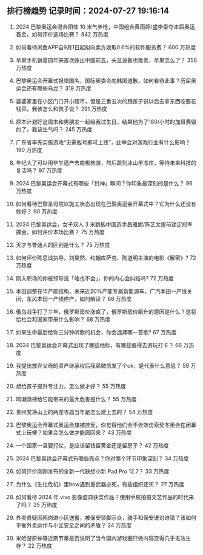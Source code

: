 
## 排行榜趋势 记录时间：2024-07-27 19:16:14
  
  1. 2024 巴黎奥运会混合团体 10 米气步枪，中国组合黄雨婷/盛李豪夺本届奥运首金，如何评价这场比赛？ 842 万热度
    
  2. 如何看待闲鱼APP自9月1日起拟向卖方收取0.6%的软件服务费？ 600 万热度
    
  3. 苹果手机销量四年来首次跌出中国前五，头显设备也难卖，苹果怎么了？ 356 万热度
    
  4. 巴黎奥运会开幕式报错国名，国际奥委会向韩国道歉，如何看待此事？历届奥运会还有哪些乌龙？ 319 万热度
    
  5. 婆婆家里在小区门口开小超市，但是三番五次的跟孩子说以后去拿东西吃要花钱买，我该怎么和孩子说？ 291 万热度
    
  6. 原本计划好这周末和男朋友一起给我过生日，结果他为了180/小时的加班费毁约了，我该生气吗？ 245 万热度
    
  7. 广东省率先实施游戏“无需版号即可上线”，此举会对游戏行业有什么影响？ 190 万热度
    
  8. 年纪大了可以用毕生遗产去南极旅游，然后跳到冰山里冻住，等待未来科技的复活吗？ 97 万热度
    
  9. 2024 巴黎奥运会开幕式有哪些「封神」瞬间？你印象最深刻的是什么？ 96 万热度
    
  10. 如何看待巴黎圣母院以施工状态出现在巴黎奥运会开幕式中？它为什么还没有修好？ 90 万热度
    
  11. 2024 巴黎奥运会，女子双人 3 米跳板中国选手昌雅妮/陈艺文提前锁定冠军摘金，如何评价本场比赛？ 75 万热度
    
  12. 天才与普通人的区别是什么？ 75 万热度
    
  13. 如何评价陈思诚执导，刘昊然、约翰库萨克、陈道明主演的电影《解密》? 72 万热度
    
  14. 刚入职场的你被领导说「啥也不会」，你的内心会纠结吗? 72 万热度
    
  15. 本田调整在华产能结构，未来近20%产能专属新能源车，广汽本田一产线关闭，东风本田一产线停产，如何解读？ 68 万热度
    
  16. 俄乌战争打了三年，俄罗斯房价涨疯了，俄罗斯房价飙升的原因是什么？这将给社会和国家带来什么影响？ 68 万热度
    
  17. 如果生命最后给你三分钟听歌的机会，你会选择哪一首歌? 67 万热度
    
  18. 2024 巴黎奥运会开幕式出现了哪些地标，有哪些值得去游玩打卡？ 66 万热度
    
  19. 我提出放弃父母的资产继承权后我弟微信发了个ok，是代表什么意思？ 59 万热度
    
  20. 想给孩子提升专注力，怎么做才好？ 55 万热度
    
  21. 鸣潮清榜给它能带来的最大危害是什么？ 55 万热度
    
  22. 贵州梵净山上的两座寺庙当年是怎么建上去的？ 54 万热度
    
  23. 巴黎奥运会开幕式奥运会旗被挂反，你觉得他们会不会效仿索契冬奥会在闭幕式上玩梗？如果会怎么做才能圆回来？ 43 万热度
    
  24. 一个国家一旦要打仗，是应该留钱留黄金还是留房子？ 42 万热度
    
  25. 2024 巴黎奥运会开幕式有哪些亮点？你对哪个环节印象深刻？ 34 万热度
    
  26. 如何评价刚刚发布的全新一代联想小新 Pad Pro 12.7？ 33 万热度
    
  27. 为什么《生化危机》里bow遇到重武器必死，有些组织还买？ 27 万热度
    
  28. 如何看待 2024 年 vivo 影像盛典获奖作品？使用手机拍摄文艺作品的时代来了吗？ 25 万热度
    
  29. 外卖员疑因闯岗进小区送餐，被保安锁脚示众，骑手和保安谁对谁错？该如何平衡外卖运作与小区安全之间的矛盾？ 24 万热度
    
  30. 米哈游原神等近期节奏是否说明了当今国内游戏圈只做内容变得几乎无法生存？ 22 万热度
    